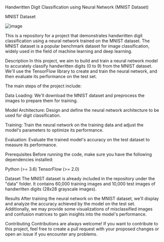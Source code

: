 Handwritten Digit Classification using Neural Network (MNIST Dataset)

MNIST Dataset


![image](https://github.com/mohammadkaifkhan/Bharat_Intern_TASK-3/assets/140233884/bcbd723b-adf1-4f42-8c8b-3aa498a9586b)


This is a repository for a project that demonstrates handwritten digit classification using a neural network trained on the MNIST dataset. The MNIST dataset is a popular benchmark dataset for image classification, widely used in the field of machine learning and deep learning.

Description
In this project, we aim to build and train a neural network model to accurately classify handwritten digits (0 to 9) from the MNIST dataset. We'll use the TensorFlow library to create and train the neural network, and then evaluate its performance on the test set.

The main steps of the project include:

Data Loading: We'll download the MNIST dataset and preprocess the images to prepare them for training.

Model Architecture: Design and define the neural network architecture to be used for digit classification.

Training: Train the neural network on the training data and adjust the model's parameters to optimize its performance.

Evaluation: Evaluate the trained model's accuracy on the test dataset to measure its performance.

Prerequisites
Before running the code, make sure you have the following dependencies installed:

Python (>= 3.6)
TensorFlow (>= 2.0)

Dataset
The MNIST dataset is already included in the repository under the "data" folder. It contains 60,000 training images and 10,000 test images of handwritten digits (28x28 grayscale images).

Results
After training the neural network on the MNIST dataset, we'll display and analyze the accuracy achieved by the model on the test set. Additionally, we may provide some visualizations of misclassified images and confusion matrices to gain insights into the model's performance.

Contributing
Contributions are always welcome! If you want to contribute to this project, feel free to create a pull request with your proposed changes or open an issue if you encounter any problems.
